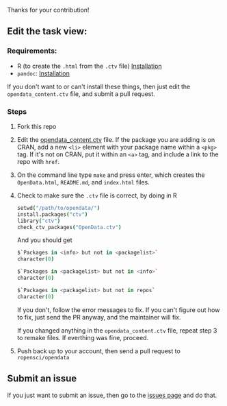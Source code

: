 Thanks for your contribution!

## Edit the task view:

### Requirements:

* R (to create the `.html` from the `.ctv` file) [Installation](http://cran.r-project.org/)
* `pandoc`: [Installation](http://johnmacfarlane.net/pandoc/installing.html)

If you don't want to or can't install these things, then just edit the `opendata_content.ctv` file, and submit a pull request.

### Steps

1. Fork this repo
2. Edit the [opendata_content.ctv](https://github.com/ropensci/opendata/blob/master/opendata_content.ctv) file. If the package you are adding is on CRAN, add a new `<li>` element with your package name within a `<pkg>` tag. If it's not on CRAN, put it within an `<a>` tag, and include a link to the repo with `href`.
3. On the command line type `make` and press enter, which creates the `OpenData.html`, `README.md`, and `index.html` files.
4. Check to make sure the `.ctv` file is correct, by doing in R

    ```coffee
    setwd("/path/to/opendata/")
    install.packages("ctv")
    library("ctv")
    check_ctv_packages("OpenData.ctv")
    ```

    And you should get

    ```coffee
    $`Packages in <info> but not in <packagelist>`
    character(0)

    $`Packages in <packagelist> but not in <info>`
    character(0)

    $`Packages in <packagelist> but not in repos`
    character(0)
    ```

    If you don't, follow the error messages to fix. If you can't figure out how to fix, just send the PR anyway, and the maintainer will fix.

    If you changed anything in the `opendata_content.ctv` file, repeat step 3 to remake files. If everthing was fine, proceed.
5. Push back up to your account, then send a pull request to `ropensci/opendata`

## Submit an issue

If you just want to submit an issue, then go to the [issues page](https://github.com/ropensci/opendata/issues?state=open) and do that.
